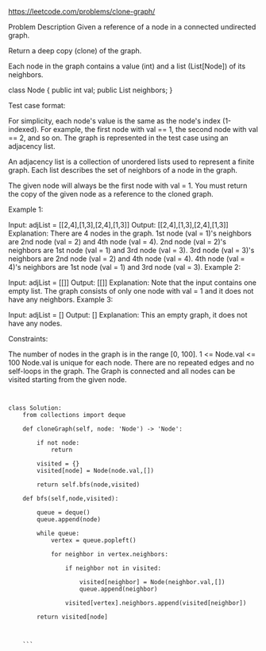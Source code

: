 https://leetcode.com/problems/clone-graph/

Problem Description
Given a reference of a node in a connected undirected graph.

Return a deep copy (clone) of the graph.

Each node in the graph contains a value (int) and a list (List[Node]) of its neighbors.

class Node { public int val; public List neighbors; }

Test case format:

For simplicity, each node's value is the same as the node's index (1-indexed). For example, the first node with val == 1, the second node with val == 2, and so on. The graph is represented in the test case using an adjacency list.

An adjacency list is a collection of unordered lists used to represent a finite graph. Each list describes the set of neighbors of a node in the graph.

The given node will always be the first node with val = 1. You must return the copy of the given node as a reference to the cloned graph.

Example 1:

Input: adjList = [[2,4],[1,3],[2,4],[1,3]] Output: [[2,4],[1,3],[2,4],[1,3]] Explanation: There are 4 nodes in the graph. 1st node (val = 1)'s neighbors are 2nd node (val = 2) and 4th node (val = 4). 2nd node (val = 2)'s neighbors are 1st node (val = 1) and 3rd node (val = 3). 3rd node (val = 3)'s neighbors are 2nd node (val = 2) and 4th node (val = 4). 4th node (val = 4)'s neighbors are 1st node (val = 1) and 3rd node (val = 3). Example 2:

Input: adjList = [[]] Output: [[]] Explanation: Note that the input contains one empty list. The graph consists of only one node with val = 1 and it does not have any neighbors. Example 3:

Input: adjList = [] Output: [] Explanation: This an empty graph, it does not have any nodes.

Constraints:

The number of nodes in the graph is in the range [0, 100]. 1 <= Node.val <= 100 Node.val is unique for each node. There are no repeated edges and no self-loops in the graph. The Graph is connected and all nodes can be visited starting from the given node.

```


class Solution:
    from collections import deque
    
    def cloneGraph(self, node: 'Node') -> 'Node':
        
        if not node:
            return
        
        visited = {}
        visited[node] = Node(node.val,[])
        
        return self.bfs(node,visited)
    
    def bfs(self,node,visited):

        queue = deque()
        queue.append(node)
        
        while queue:
            vertex = queue.popleft()
            
            for neighbor in vertex.neighbors:
                
                if neighbor not in visited:
                    
                    visited[neighbor] = Node(neighbor.val,[])
                    queue.append(neighbor)
                    
                visited[vertex].neighbors.append(visited[neighbor])
                
        return visited[node]
        
        
                    
    ```    
